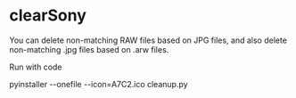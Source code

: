 # clearSony
You can delete non-matching RAW files based on JPG files, and also delete non-matching .jpg files based on .arw files.

Run with code

pyinstaller --onefile --icon=A7C2.ico cleanup.py
